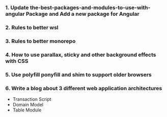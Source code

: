 ### 1. Update the-best-packages-and-modules-to-use-with-angular Package and Add a new package for Angular


### 2. Rules to better wsl


### 3. Rules to better monorepo


### 4. How to use parallax, sticky and other background effects with CSS


### 5. Use polyfill ponyfill and shim to support older browsers


### 6. Write a blog about 3 different web application architectures
- Transaction Script
- Domain Model
- Table Module

